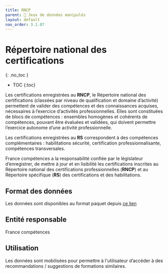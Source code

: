 ```yaml
---
title: RNCP 
parent: 🧩 Jeux de données manipulés
layout: default
nav_order: 3.1.07
---
```


# Répertoire national des certifications
{: .no_toc }

- TOC
{:toc}

Les certifications enregistrées au **RNCP**, le Répertoire national des certifications (classées par niveau de qualification et domaine d’activité) permettent de valider des compétences et des connaissances acquises, nécessaires à l’exercice d’activités professionnelles. Elles sont constituées de  blocs de compétences : ensembles homogènes et cohérents de compétences, pouvant être évaluées et validées, qui doivent permettre l’exercice autonome d’une activité professionnelle.

Les certifications enregistrées au **RS**  correspondent à des compétences complémentaires : habilitations sécurité, certification professionnalisante, compétences transversales.

France compétences a la responsabilité confiée par le législateur d’enregistrer, de mettre à jour et en lisibilité les certifications inscrites au Répertoire national des certifications professionnelles (**RNCP**) et au Répertoire spécifique (**RS**) des certifications et des habilitations.

## Format des données

Les données sont disponibles au format paquet depuis [ce lien](https://www.data.gouv.fr/fr/datasets/repertoire-national-des-certifications-professionnelles-et-repertoire-specifique/)

## Entité responsable

France compétences

## Utilisation

Les données sont mobilisées pour permettre à l'utilisateur d’accéder à des recommandations / suggestions de formations similaires.